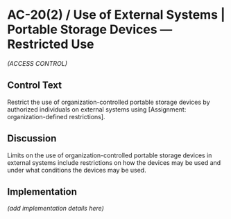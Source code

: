 # AC-20(2) / Use of External Systems | Portable Storage Devices — Restricted Use

_(ACCESS CONTROL)_

## Control Text

Restrict the use of organization-controlled portable storage devices by authorized individuals on external systems using [Assignment: organization-defined restrictions].

## Discussion

Limits on the use of organization-controlled portable storage devices in external systems include restrictions on how the devices may be used and under what conditions the devices may be used.

## Implementation

_(add implementation details here)_